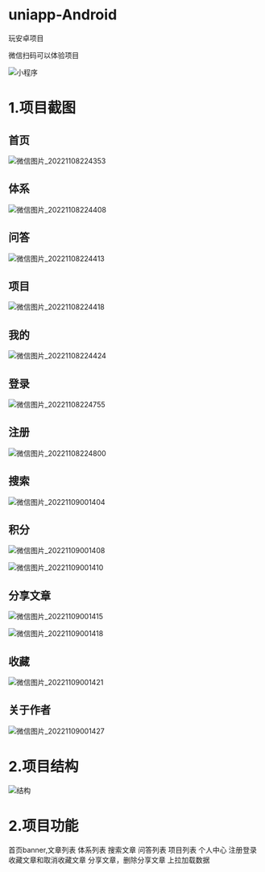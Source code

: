 # uniapp-Android

  玩安卓项目

 微信扫码可以体验项目
 
 ![小程序](https://user-images.githubusercontent.com/111115896/200615911-d9c542b1-745c-4206-91e7-a061d9c4e422.jpg)

 1.项目截图
 =========

  
  首页
  ----
  ![微信图片_20221108224353](https://user-images.githubusercontent.com/111115896/200616035-5d93799e-d027-4760-8d90-8df0dee22f26.jpg)


  体系
  ----
   ![微信图片_20221108224408](https://user-images.githubusercontent.com/111115896/200616150-495d14af-75e6-448c-b6f0-7059b5793aab.jpg)


  问答
  ----
  ![微信图片_20221108224413](https://user-images.githubusercontent.com/111115896/200616328-6bb216fb-17d3-4741-9438-95868bf72012.jpg)
  
  项目
  ----
  ![微信图片_20221108224418](https://user-images.githubusercontent.com/111115896/200616394-bd86621a-f293-45f3-af73-75c2ac11eed4.jpg)
  
  我的
---
 ![微信图片_20221108224424](https://user-images.githubusercontent.com/111115896/200616458-4e9f740f-e38b-48aa-baec-31562c102cc9.jpg)
 
  登录
  ----
  ![微信图片_20221108224755](https://user-images.githubusercontent.com/111115896/200616817-a626ee2a-d61e-4a7e-a988-c0cef44e695d.jpg)
  
  注册
  ----
  ![微信图片_20221108224800](https://user-images.githubusercontent.com/111115896/200616857-a69a7057-e2b5-4960-81f7-cafaeb017d02.jpg)
  
  搜索
  ----
  ![微信图片_20221109001404](https://user-images.githubusercontent.com/111115896/200617990-56443740-0909-427c-bbc8-3ea47dd07d31.jpg)
  
  
  积分
  ----
  
  ![微信图片_20221109001408](https://user-images.githubusercontent.com/111115896/200618096-e6375ca4-33ec-4154-bcd8-fb67d42ee83a.jpg)

  ![微信图片_20221109001410](https://user-images.githubusercontent.com/111115896/200618152-4fe27c83-f89e-4624-b972-27b170fbb0b1.jpg)
  
  分享文章
  ----
  ![微信图片_20221109001415](https://user-images.githubusercontent.com/111115896/200618207-f53425b0-cd90-43ae-afec-011c751b5505.jpg)
  
  ![微信图片_20221109001418](https://user-images.githubusercontent.com/111115896/200618274-d20d4eed-3cec-447f-a78a-a5d46692f8b2.jpg)
  
  收藏
  ----
  ![微信图片_20221109001421](https://user-images.githubusercontent.com/111115896/200618342-8ed33901-aa29-4642-9ad6-83139e67ce7b.jpg)
  
  关于作者
  ----
  ![微信图片_20221109001427](https://user-images.githubusercontent.com/111115896/200618387-fa9b6437-7249-49aa-90d7-fc7b870af005.jpg)
  
  2.项目结构
  =
  
 ![结构](https://user-images.githubusercontent.com/111115896/200624288-d1f18e63-a213-41cb-b71b-4b3370afe341.jpg)
 
 
  2.项目功能
  =
  
  首页banner,文章列表
  体系列表
  搜索文章
  问答列表
  项目列表
  个人中心
  注册登录
  收藏文章和取消收藏文章
  分享文章，删除分享文章
  上拉加载数据
  

  




  


